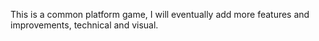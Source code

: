 This is a common platform game, I will eventually add more features and improvements, technical and visual.
